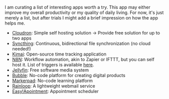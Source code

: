 I am curating a list of interesting apps worth a try. This app may either improve my overall productivity or my quality of daily living. For now, it's just merely a list, but after trials I might add a brief impression on how the app helps me.
- [Cloudron](https://www.cloudron.io/appstatus.html): Simple self hosting solution $\to$ Provide free solution for up to two apps
- [Syncthing](https://syncthing.net/): Continuous, bidirectional file synchronization (no cloud needed!)
- [Kimai](https://www.kimai.org/demo/): Open-source time tracking application
- [N8N](https://n8n.io/): Workflow automation, akin to Zapier or IFTTT, but you can self host it. List of triggers is available [here](https://docs.n8n.io/integrations/builtin/trigger-nodes/).
- [Jellyfin](https://jellyfin.org/): Free software media system
- [Bubble](https://bubble.io): No-code platform for creating digital products
- [Markerpad](https://www.makerpad.co/): No-code learning platform
- [Rainloop](https://www.rainloop.net/): A lightweight webmail service
- [Easy!Apointment](https://easyappointments.org/): Appointment scheduler